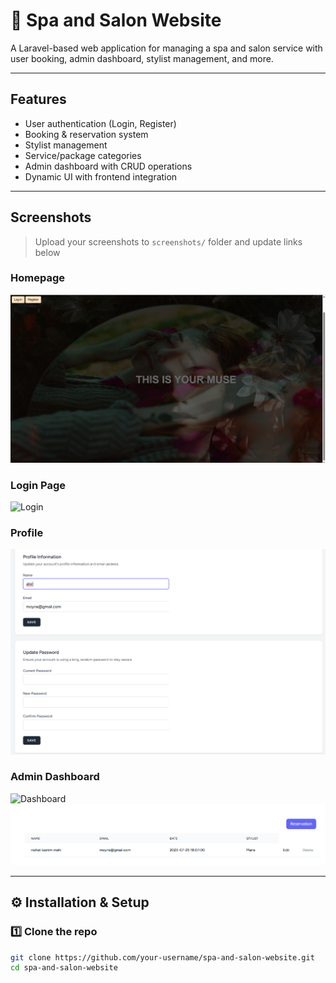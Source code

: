 # 💈 Spa and Salon Website

A Laravel-based web application for managing a spa and salon service with user booking, admin dashboard, stylist management, and more.

---

##  Features

-  User authentication (Login, Register)
-  Booking & reservation system
-  Stylist management
-  Service/package categories
-  Admin dashboard with CRUD operations
-  Dynamic UI with frontend integration

---

##  Screenshots

> Upload your screenshots to `screenshots/` folder and update links below

###  Homepage
![Homepage](screenshots/Screenshot%202025-07-25%20005734.png)

###  Login Page
![Login](screenshots/login.png)

### Profile
![Profile](screenshots/Screenshot%202025-07-25%20005855.png)

###  Admin Dashboard
![Dashboard](screenshots/dashboard.png)
![Dashboard](screenshots/Screenshot%202025-07-25%20011322.png)

---

## ⚙️ Installation & Setup

### 1️⃣ Clone the repo

```bash
git clone https://github.com/your-username/spa-and-salon-website.git
cd spa-and-salon-website
